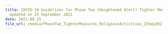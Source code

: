 ```yaml
---
title: COVID-19 Guidelines for Phase Two (Heightened Alert) Tighter Measures
  Updated on 25 September 2021
date: 2021-09-25
file_url: /media/PhaseTwo_TighterMeasures_ReligiousActivities_25Sep2021.pdf
---
```


